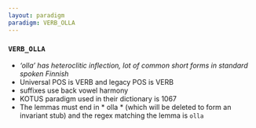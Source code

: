 ```yaml
---
layout: paradigm
paradigm: VERB_OLLA
---
```

### ` VERB_OLLA `

* _‘olla’ has heteroclitic inflection, lot of common short forms in standard spoken Finnish_
* Universal POS is VERB and legacy POS is VERB
* suffixes use back vowel harmony
* KOTUS paradigm used in their dictionary is 1067
* The lemmas must end in * olla * (which will be deleted to form an invariant stub) and the regex matching the lemma is ` olla `
